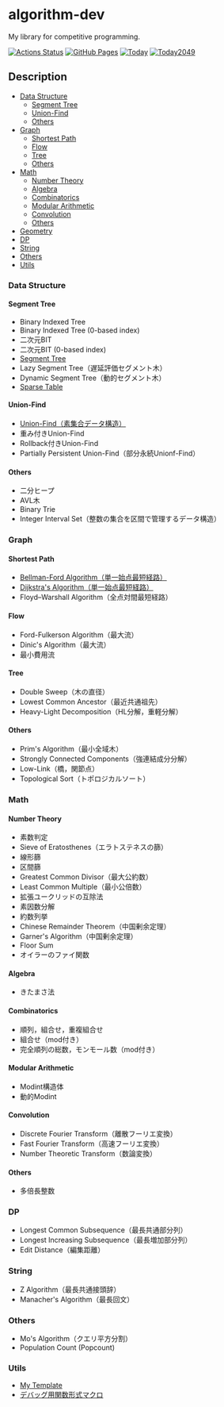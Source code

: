 # algorithm-dev
My library for competitive programming.

[![Actions Status](https://github.com/today2098/algorithm/workflows/verify/badge.svg)](https://github.com/today2098/algorithm-dev/actions)
[![GitHub Pages](https://img.shields.io/static/v1?label=GitHub+Pages&message=+&color=brightgreen&logo=github)](https://today2098.github.io/algorithm-dev/)
[![Today](https://img.shields.io/endpoint?url=https%3A%2F%2Fatcoder-badges.now.sh%2Fapi%2Fatcoder%2Fjson%2FToday)](https://atcoder.jp/users/Today)
[![Today2049](https://img.shields.io/endpoint?url=https%3A%2F%2Fatcoder-badges.now.sh%2Fapi%2Fcodeforces%2Fjson%2FToday2049)](https://codeforces.com/profile/Today2049)


## Description

- [Data Structure](#DataStructure)
    - [Segment Tree](#SegmentTree)
    - [Union-Find](#UnionFind)
    - [Others](#DataStructureOthers)
- [Graph](#Graph)
    - [Shortest Path](#ShortestPath)
    - [Flow](#Flow)
    - [Tree](#Tree)
    - [Others](#GraphOthers)
- [Math](#Math)
    - [Number Theory](#NumberTheory)
    - [Algebra](#Algebra)
    - [Combinatorics](#Combinatorics)
    - [Modular Arithmetic](#ModularArithmetic)
    - [Convolution](#Convolution)
    - [Others](#MathOthers)
- [Geometry](#Geometry)
- [DP](#DP)
- [String](#String)
- [Others](#Others)
- [Utils](#Utils)


<a id="DataStructure"></a>
### Data Structure

<a id="SegmentTree"></a>
#### Segment Tree

- Binary Indexed Tree
- Binary Indexed Tree (0-based index)
- 二次元BIT
- 二次元BIT (0-based index)
- [Segment Tree](https://today2098.github.io/algorithm-dev/lib/DataStructure/SegmentTree/segment_tree.hpp)
- Lazy Segment Tree（遅延評価セグメント木）
- Dynamic Segment Tree（動的セグメント木）
- [Sparse Table](https://today2098.github.io/algorithm-dev/lib/DataStructure/SegmentTree/sparse_table.hpp)


<a id="UnionFind"></a>
#### Union-Find

- [Union-Find（素集合データ構造）](https://today2098.github.io/algorithm-dev/lib/DataStructure/UnionFind/union_find.hpp)
- 重み付きUnion-Find
- Rollback付きUnion-Find
- Partially Persistent Union-Find（部分永続Unionf-Find）


<a id="DataStructureOthers"></a>
#### Others

- 二分ヒープ
- AVL木
- Binary Trie
- Integer Interval Set（整数の集合を区間で管理するデータ構造）


<a id="Graph"></a>
### Graph

<a id="ShortestPath"></a>
#### Shortest Path

- [Bellman-Ford Algorithm（単一始点最短経路）](https://today2098.github.io/algorithm-dev/lib/Graph/ShortestPath/bellman_ford.hpp)
- [Dijkstra's Algorithm（単一始点最短経路）](https://today2098.github.io/algorithm-dev/lib/Graph/ShortestPath/dijkstra.hpp)
- Floyd–Warshall Algorithm（全点対間最短経路）


<a id="Flow"></a>
#### Flow

- Ford-Fulkerson Algorithm（最大流）
- Dinic's Algorithm（最大流）
- 最小費用流


<a id="Tree"></a>
#### Tree

- Double Sweep（木の直径）
- Lowest Common Ancestor（最近共通祖先）
- Heavy-Light Decomposition（HL分解，重軽分解）


<a id="GraphOthers"></a>
#### Others

- Prim's Algorithm（最小全域木）
- Strongly Connected Components（強連結成分分解）
- Low-Link（橋，関節点）
- Topological Sort（トポロジカルソート）


<a id="Math"></a>
### Math

<a id="NumberTheory"></a>
#### Number Theory

- 素数判定
- Sieve of Eratosthenes（エラトステネスの篩）
- 線形篩
- 区間篩
- Greatest Common Divisor（最大公約数）
- Least Common Multiple（最小公倍数）
- 拡張ユークリッドの互除法
- 素因数分解
- 約数列挙
- Chinese Remainder Theorem（中国剰余定理）
- Garner's Algorithm（中国剰余定理）
- Floor Sum
- オイラーのファイ関数


<a id="Algebra"></a>
#### Algebra

- きたまさ法


<a id="Combinatorics"></a>
#### Combinatorics

- 順列，組合せ，重複組合せ
- 組合せ（mod付き）
- 完全順列の総数，モンモール数（mod付き）


<a id="ModularArithmetic"></a>
#### Modular Arithmetic

- Modint構造体
- 動的Modint


<a id="Convolution"></a>
#### Convolution

- Discrete Fourier Transform（離散フーリエ変換）
- Fast Fourier Transform（高速フーリエ変換）
- Number Theoretic Transform（数論変換）


<a id="MathOthers"></a>
#### Others

- 多倍長整数


<a id="DP"></a>
### DP

- Longest Common Subsequence（最長共通部分列）
- Longest Increasing Subsequence（最長増加部分列）
- Edit Distance（編集距離）


<a id="String"></a>
### String

- Z Algorithm（最長共通接頭辞）
- Manacher's Algorithm（最長回文）


<a id="Others"></a>
### Others

- Mo's Algorithm（クエリ平方分割）
- Population Count (Popcount)


<a id="Utils"></a>
### Utils

- [My Template](https://today2098.github.io/algorithm-dev/lib/Utils/template.hpp)
- [デバッグ用関数形式マクロ](https://today2098.github.io/algorithm-dev/lib/Utils/debug.hpp)
